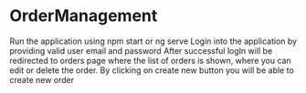 # OrderManagement
 
Run the application using npm start or ng serve
Login into the application by providing valid user email and password
After successful logIn will be redirected to orders page where the list of orders is shown, where you can edit or delete the order.
By clicking on create new button you will be able to create new order


